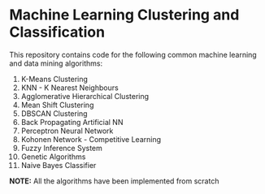 # Machine Learning Clustering and Classification

This repository contains code for the following common machine learning and data mining algorithms:

1. K-Means Clustering
2. KNN - K Nearest Neighbours
3. Agglomerative Hierarchical Clustering
4. Mean Shift Clustering
5. DBSCAN Clustering
6. Back Propagating Artificial NN
7. Perceptron Neural Network
8. Kohonen Network - Competitive Learning
9. Fuzzy Inference System
10. Genetic Algorithms
11. Naive Bayes Classifier

**NOTE:** All the algorithms have been implemented from scratch